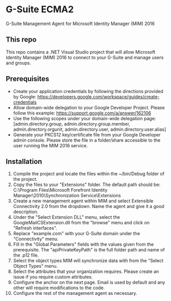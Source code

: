 # G-Suite ECMA2

G-Suite Management Agent for Microsoft Identity Manager (MIM) 2016

## This repo
This repo contains a .NET Visual Studio project that will allow Microsoft Identity Manager (MIM) 2016 to connect to your G-Suite and manage users and groups.

## Prerequisites
* Create your application credentials by following the directions provided by Google: https://developers.google.com/workspace/guides/create-credentials
* Allow domain-wide delegation to your Google Developer Project. Please follow this example: https://support.google.com/a/answer/162106
* Use the following scopes under your domain-wide delegation page: [admin.directory.group, admin.directory.group.member, admin.directory.orgunit, admin.directory.user, admin.directory.user.alias]
* Generate your PKCS12 key/certificate file from your Google Developer admin console. Please store the file in a folder/share accessible to the user running the MIM 2016 service.

## Installation
1. Compile the project and locate the files within the ~/bin/Debug folder of the project.
2. Copy the files to your "Extensions" folder. The default path should be: C:\Program Files\Microsoft Forefront Identity Manager\2010\Synchronization Service\Extensions
3. Create a new management agent within MIM and select Extensible Connectivity 2.0 from the dropdown. Name the agent and give it a good description.
4. Under the "Select Extension DLL" menu, select the GoogleMailCSExtension.dll from the "browse" menu and click on "Refresh interfaces".
5. Replace "example.com" with your G-Suite domain under the "Connectivity" menu.
6. Fill in the "Global Parameters" fields with the values given from the prerequisite. The "apiPrivateKeyPath" is the full folder path and name of the .p12 file.
7. Select the object types MIM will synchronize data with from the "Select Object Types" menu.
8. Select the attributes that your organization requires. Please create an issue if you require custom attributes.
9. Configure the anchor on the next page. Email is used by default and any other will require modifications to the code.
10. Configure the rest of the management agent as necessary.

